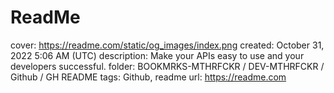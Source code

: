 # ReadMe

cover: https://readme.com/static/og_images/index.png
created: October 31, 2022 5:06 AM (UTC)
description: Make your APIs easy to use and your developers successful.
folder: BOOKMRKS-MTHRFCKR / DEV-MTHRFCKR / Github / GH README
tags: Github, readme
url: https://readme.com